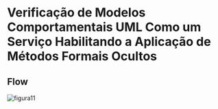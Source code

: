 # Verificação de Modelos Comportamentais UML Como um Serviço Habilitando a Aplicação de Métodos Formais Ocultos

## Flow
![figura11](https://user-images.githubusercontent.com/36466228/191639877-3fc6d46d-9584-40e2-a83e-ff51a2699344.png)
